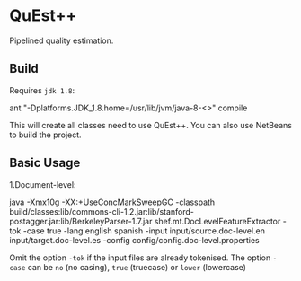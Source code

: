 # QuEst++
Pipelined quality estimation.

## Build
Requires `jdk 1.8`:

  ant "-Dplatforms.JDK_1.8.home=/usr/lib/jvm/java-8-<<version>>" compile
  
This will create all classes need to use QuEst++.
You can also use NetBeans to build the project.

## Basic Usage
1.Document-level:

  java -Xmx10g -XX:+UseConcMarkSweepGC -classpath build/classes:lib/commons-cli-1.2.jar:lib/stanford-postagger.jar:lib/BerkeleyParser-1.7.jar shef.mt.DocLevelFeatureExtractor -tok -case true -lang english spanish -input input/source.doc-level.en input/target.doc-level.es -config config/config.doc-level.properties 
  
Omit the option `-tok` if the input files are already tokenised.
The option `-case` can be `no` (no casing), `true` (truecase) or `lower` (lowercase)
